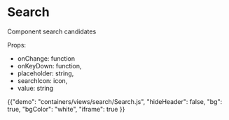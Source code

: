 # Search

<p class="description">Component search candidates</p>
<span>
Props:
<ul>
<li> onChange: function</li>
<li>onKeyDown: function,</li>
<li>placeholder: string,</li>
<li>searchIcon: icon,</li>
<li>value: string</li>
</ul>
</span>

{{"demo": "containers/views/search/Search.js", "hideHeader": false, "bg": true, "bgColor": "white", "iframe": true }}
